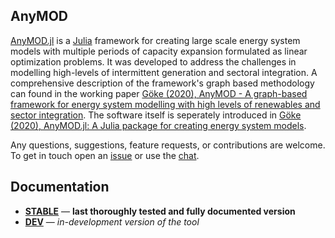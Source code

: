 ## AnyMOD

[AnyMOD.jl](https://github.com/leonardgoeke/AnyMOD.jl) is a [Julia](https://julialang.org/) framework for creating large scale energy system models with multiple periods of capacity expansion formulated as linear optimization problems. It was developed to address the challenges in modelling high-levels of intermittent generation and sectoral integration. A comprehensive description of the framework's graph based methodology can found in the working paper [Göke (2020), AnyMOD - A graph-based framework for energy system modelling with high levels of renewables and sector integration](https://arxiv.org/abs/2004.10184). The software itself is seperately introduced in [Göke (2020), AnyMOD.jl: A Julia package for creating energy system models](https://arxiv.org/abs/2011.00895).

Any questions, suggestions, feature requests, or contributions are welcome. To get in touch open an [issue](https://github.com/leonardgoeke/AnyMOD.jl/issues) or use the [chat](https://gitter.im/AnyMOD-jl/community).

## Documentation

- [**STABLE**](https://leonardgoeke.github.io/AnyMOD.jl/stable/) &mdash; **last thoroughly tested and fully documented version**
- [**DEV**](https://leonardgoeke.github.io/AnyMOD.jl/dev/) &mdash; *in-development version of the tool*
